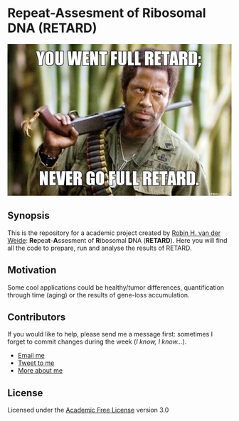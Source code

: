 # **Re**pea**t**-**A**ssesment of **R**ibosomal **D**NA (**RETARD**)
![RETARD](fr.jpg "RETARD")

## Synopsis

This is the repository for a academic project created by [Robin H. van der Weide](https://robinweide.github.io/): **Re**pea**t**-**A**ssesment of **R**ibosomal **D**NA (**RETARD**). Here you will find all the code to prepare, run and analyse the results of RETARD.

## Motivation

Some cool applications could be healthy/tumor differences, quantification through time (aging) or the results of gene-loss accumulation.

## Contributors

If you would like to help, please send me a message first: sometimes I forget to commit changes during the week (_I know, I know..._).

* [Email me](mailto:r.vd.weide@nki.nl)
* [Tweet to me](http://twitter.com/robinweide)
* [More about me](https://robinweide.github.io/)


## License

Licensed under the [Academic Free License](https://opensource.org/licenses/AFL-3.0) version 3.0
